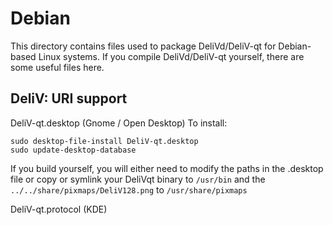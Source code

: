 
Debian
====================
This directory contains files used to package DeliVd/DeliV-qt
for Debian-based Linux systems. If you compile DeliVd/DeliV-qt yourself, there are some useful files here.

## DeliV: URI support ##


DeliV-qt.desktop  (Gnome / Open Desktop)
To install:

	sudo desktop-file-install DeliV-qt.desktop
	sudo update-desktop-database

If you build yourself, you will either need to modify the paths in
the .desktop file or copy or symlink your DeliVqt binary to `/usr/bin`
and the `../../share/pixmaps/DeliV128.png` to `/usr/share/pixmaps`

DeliV-qt.protocol (KDE)


